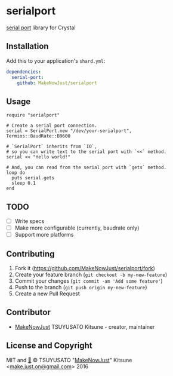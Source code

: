 # serialport

[serial port](https://en.wikipedia.org/wiki/Serial_port) library for Crystal

## Installation

Add this to your application's `shard.yml`:

```yaml
dependencies:
  serial-port:
    github: MakeNowJust/serialport
```

## Usage

```crystal
require "serialport"

# Create a serial port connection.
serial = SerialPort.new "/dev/your-serialport", Termios::BaudRate::B9600

# `SerialPort` inherits from `IO`,
# so you can write text to the serial port with `<<` method.
serial << "Hello world!"

# And, you can read from the serial port with `gets` method.
loop do
  puts serial.gets
  sleep 0.1
end
```

## TODO

  - [ ] Write specs
  - [ ] Make more configurable (currently, baudrate only)
  - [ ] Support more platforms

## Contributing

  1. Fork it (<https://github.com/MakeNowJust/serialport/fork>)
  2. Create your feature branch (`git checkout -b my-new-feature`)
  3. Commit your changes (`git commit -am 'Add some feature'`)
  4. Push to the branch (`git push origin my-new-feature`)
  5. Create a new Pull Request

## Contributor

  - [MakeNowJust](https://github.com/MakeNowJust) TSUYUSATO Kitsune - creator, maintainer

## License and Copyright

MIT and [🍣](https://github.com/MakeNowJust/sushi-ware)
© TSUYUSATO "[MakeNowJust](https://quine.codes)" Kitsune <<make.just.on@gmail.com>> 2016
